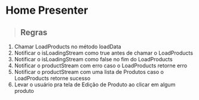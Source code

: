 # Home Presenter

> ## Regras

1.  Chamar LoadProducts no método loadData
2.  Notificar o isLoadingStream como true antes de chamar o LoadProducts
3.  Notificar o isLoadingStream como false no fim do LoadProducts
4.  Notificar o productStream com erro caso o LoadProducts retorne erro
5.  Notificar o productStream com uma lista de Produtos caso o LoadProducts retorne sucesso
6.  Levar o usuário pra tela de Edição de Produto ao clicar em algum produto
